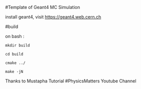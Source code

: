 #Template of Geant4 MC Simulation

install geant4, visit https://geant4.web.cern.ch



#build

on bash :

```
mkdir build

cd build

cmake ../

make -jN

 ```


Thanks to Mustapha Tutorial #PhysicsMatters Youtube Channel
